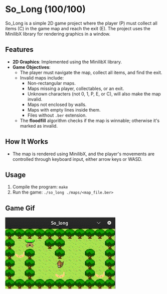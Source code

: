 # So_Long (100/100)

So_Long is a simple 2D game project where the player (P) must collect all items (C) in the game map and reach the exit (E). The project uses the MinilibX library for rendering graphics in a window.

## Features
- **2D Graphics**: Implemented using the MinilibX library.
- **Game Objectives**:
  - The player must navigate the map, collect all items, and find the exit.
  - Invalid maps include:
    - Non-rectangular maps.
    - Maps missing a player, collectables, or an exit.
    - Unknown characters (not 0, 1, P, E, or C), will also make the map invalid.
    - Maps not enclosed by walls.
    - Maps with empty lines inside them.
    - Files without ```.ber``` extension.
  - The **floodfill** algorithm checks if the map is winnable; otherwise it's marked as invalid.
  
## How It Works
- The map is rendered using MinilibX, and the player's movements are controlled through keyboard input, either arrow keys or WASD.

## Usage
1. Compile the program:
    ```make```
2. Run the game:
    ```./so_long ./maps/<map_file.ber>```


## Game Gif
![Game Gif](https://github.com/gracaflucas/So_Long/blob/main/game.gif)
